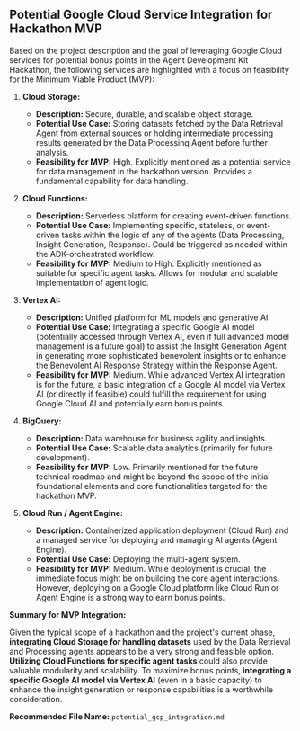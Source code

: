 ## Potential Google Cloud Service Integration for Hackathon MVP

Based on the project description and the goal of leveraging Google Cloud services for potential bonus points in the Agent Development Kit Hackathon, the following services are highlighted with a focus on feasibility for the Minimum Viable Product (MVP):

1.  **Cloud Storage:**
    * **Description:** Secure, durable, and scalable object storage.
    * **Potential Use Case:** Storing datasets fetched by the Data Retrieval Agent from external sources or holding intermediate processing results generated by the Data Processing Agent before further analysis.
    * **Feasibility for MVP:** High. Explicitly mentioned as a potential service for data management in the hackathon version. Provides a fundamental capability for data handling.

2.  **Cloud Functions:**
    * **Description:** Serverless platform for creating event-driven functions.
    * **Potential Use Case:** Implementing specific, stateless, or event-driven tasks within the logic of any of the agents (Data Processing, Insight Generation, Response). Could be triggered as needed within the ADK-orchestrated workflow.
    * **Feasibility for MVP:** Medium to High. Explicitly mentioned as suitable for specific agent tasks. Allows for modular and scalable implementation of agent logic.

3.  **Vertex AI:**
    * **Description:** Unified platform for ML models and generative AI.
    * **Potential Use Case:** Integrating a specific Google AI model (potentially accessed through Vertex AI, even if full advanced model management is a future goal) to assist the Insight Generation Agent in generating more sophisticated benevolent insights or to enhance the Benevolent AI Response Strategy within the Response Agent.
    * **Feasibility for MVP:** Medium. While advanced Vertex AI integration is for the future, a basic integration of a Google AI model via Vertex AI (or directly if feasible) could fulfill the requirement for using Google Cloud AI and potentially earn bonus points.

4.  **BigQuery:**
    * **Description:** Data warehouse for business agility and insights.
    * **Potential Use Case:** Scalable data analytics (primarily for future development).
    * **Feasibility for MVP:** Low. Primarily mentioned for the future technical roadmap and might be beyond the scope of the initial foundational elements and core functionalities targeted for the hackathon MVP.

5.  **Cloud Run / Agent Engine:**
    * **Description:** Containerized application deployment (Cloud Run) and a managed service for deploying and managing AI agents (Agent Engine).
    * **Potential Use Case:** Deploying the multi-agent system.
    * **Feasibility for MVP:** Medium. While deployment is crucial, the immediate focus might be on building the core agent interactions. However, deploying on a Google Cloud platform like Cloud Run or Agent Engine is a strong way to earn bonus points.

**Summary for MVP Integration:**

Given the typical scope of a hackathon and the project's current phase, **integrating Cloud Storage for handling datasets** used by the Data Retrieval and Processing agents appears to be a very strong and feasible option. **Utilizing Cloud Functions for specific agent tasks** could also provide valuable modularity and scalability. To maximize bonus points, **integrating a specific Google AI model via Vertex AI** (even in a basic capacity) to enhance the insight generation or response capabilities is a worthwhile consideration.

**Recommended File Name:** `potential_gcp_integration.md`
